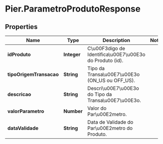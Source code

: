 # Pier.ParametroProdutoResponse

## Properties
Name | Type | Description | Notes
------------ | ------------- | ------------- | -------------
**idProduto** | **Integer** | C\u00F3digo de Identifica\u00E7\u00E3o do Produto (id). | 
**tipoOrigemTransacao** | **String** | Tipo da Transa\u00E7\u00E3o (ON_US ou OFF_US). | 
**descricao** | **String** | Descri\u00E7\u00E3o do Tipo da Transa\u00E7\u00E3o. | 
**valorParametro** | **Number** | Valor do Par\u00E2metro. | 
**dataValidade** | **String** | Data de Validade do Par\u00E2metro do Produto. | 


